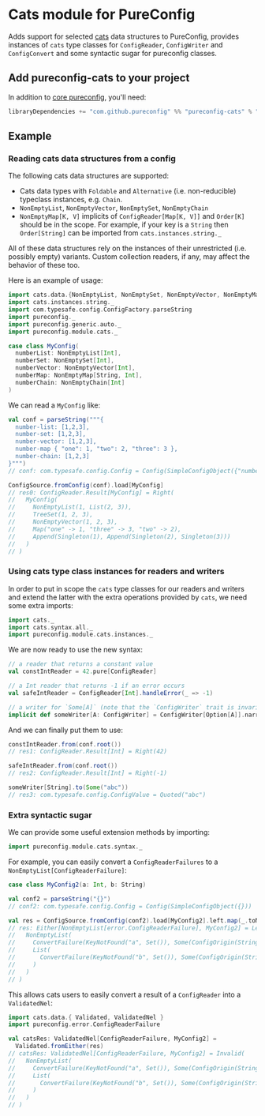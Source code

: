 # Cats module for PureConfig

Adds support for selected [cats](http://typelevel.org/cats/) data structures to PureConfig, provides instances of
`cats` type classes for `ConfigReader`,  `ConfigWriter` and `ConfigConvert` and some syntactic sugar for pureconfig
classes.

## Add pureconfig-cats to your project

In addition to [core pureconfig](https://github.com/pureconfig/pureconfig), you'll need:

```scala
libraryDependencies += "com.github.pureconfig" %% "pureconfig-cats" % "0.17.2"
```

## Example

### Reading cats data structures from a config

The following cats data structures are supported: 

* Cats data types with `Foldable` and `Alternative` (i.e. non-reducible) typeclass instances, e.g. `Chain`.
* `NonEmptyList`, `NonEmptyVector`, `NonEmptySet`, `NonEmptyChain`
* `NonEmptyMap[K, V]` implicits of `ConfigReader[Map[K, V]]` and `Order[K]` should be in the scope.
For example, if your key is a `String` then `Order[String]` can be imported from `cats.instances.string._`

All of these data structures rely on the instances of their unrestricted (i.e. possibly empty) variants.
Custom collection readers, if any, may affect the behavior of these too.

Here is an example of usage:

```scala
import cats.data.{NonEmptyList, NonEmptySet, NonEmptyVector, NonEmptyMap, NonEmptyChain}
import cats.instances.string._
import com.typesafe.config.ConfigFactory.parseString
import pureconfig._
import pureconfig.generic.auto._
import pureconfig.module.cats._

case class MyConfig(
  numberList: NonEmptyList[Int],
  numberSet: NonEmptySet[Int],
  numberVector: NonEmptyVector[Int],
  numberMap: NonEmptyMap[String, Int],
  numberChain: NonEmptyChain[Int]
)
```

We can read a `MyConfig` like:
```scala
val conf = parseString("""{
  number-list: [1,2,3],
  number-set: [1,2,3],
  number-vector: [1,2,3],
  number-map { "one": 1, "two": 2, "three": 3 },
  number-chain: [1,2,3]
}""")
// conf: com.typesafe.config.Config = Config(SimpleConfigObject({"number-chain":[1,2,3],"number-list":[1,2,3],"number-map":{"one":1,"three":3,"two":2},"number-set":[1,2,3],"number-vector":[1,2,3]}))

ConfigSource.fromConfig(conf).load[MyConfig]
// res0: ConfigReader.Result[MyConfig] = Right(
//   MyConfig(
//     NonEmptyList(1, List(2, 3)),
//     TreeSet(1, 2, 3),
//     NonEmptyVector(1, 2, 3),
//     Map("one" -> 1, "three" -> 3, "two" -> 2),
//     Append(Singleton(1), Append(Singleton(2), Singleton(3)))
//   )
// )
```

### Using cats type class instances for readers and writers

In order to put in scope the `cats` type classes for our readers and writers and extend the latter with the extra
operations provided by `cats`, we need some extra imports:

```scala
import cats._
import cats.syntax.all._
import pureconfig.module.cats.instances._
```

We are now ready to use the new syntax:

```scala
// a reader that returns a constant value
val constIntReader = 42.pure[ConfigReader]

// a Int reader that returns -1 if an error occurs
val safeIntReader = ConfigReader[Int].handleError(_ => -1)

// a writer for `Some[A]` (note that the `ConfigWriter` trait is invariant)
implicit def someWriter[A: ConfigWriter] = ConfigWriter[Option[A]].narrow[Some[A]]
```

And we can finally put them to use:

```scala
constIntReader.from(conf.root())
// res1: ConfigReader.Result[Int] = Right(42)

safeIntReader.from(conf.root())
// res2: ConfigReader.Result[Int] = Right(-1)

someWriter[String].to(Some("abc"))
// res3: com.typesafe.config.ConfigValue = Quoted("abc")
```

### Extra syntactic sugar

We can provide some useful extension methods by importing:

```scala
import pureconfig.module.cats.syntax._
```

For example, you can easily convert a `ConfigReaderFailures` to a `NonEmptyList[ConfigReaderFailure]`:

```scala
case class MyConfig2(a: Int, b: String)

val conf2 = parseString("{}")
// conf2: com.typesafe.config.Config = Config(SimpleConfigObject({}))

val res = ConfigSource.fromConfig(conf2).load[MyConfig2].left.map(_.toNonEmptyList)
// res: Either[NonEmptyList[error.ConfigReaderFailure], MyConfig2] = Left(
//   NonEmptyList(
//     ConvertFailure(KeyNotFound("a", Set()), Some(ConfigOrigin(String)), ""),
//     List(
//       ConvertFailure(KeyNotFound("b", Set()), Some(ConfigOrigin(String)), "")
//     )
//   )
// )
```

This allows cats users to easily convert a result of a `ConfigReader` into a `ValidatedNel`:

```scala
import cats.data.{ Validated, ValidatedNel }
import pureconfig.error.ConfigReaderFailure
```

```scala
val catsRes: ValidatedNel[ConfigReaderFailure, MyConfig2] =
  Validated.fromEither(res)
// catsRes: ValidatedNel[ConfigReaderFailure, MyConfig2] = Invalid(
//   NonEmptyList(
//     ConvertFailure(KeyNotFound("a", Set()), Some(ConfigOrigin(String)), ""),
//     List(
//       ConvertFailure(KeyNotFound("b", Set()), Some(ConfigOrigin(String)), "")
//     )
//   )
// )
```
